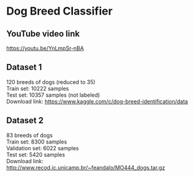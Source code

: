 # Dog Breed Classifier

## YouTube video link
https://youtu.be/YnLmpSr-nBA

## Dataset 1
120 breeds of dogs (reduced to 35)  
Train set: 10222 samples  
Test set: 10357 samples (not labeled)  
Download link: https://www.kaggle.com/c/dog-breed-identification/data

## Dataset 2
83 breeds of dogs  
Train set: 8300 samples  
Validation set: 6022 samples  
Test set: 5420 samples  
Download link: http://www.recod.ic.unicamp.br/~feandalo/MO444_dogs.tar.gz
